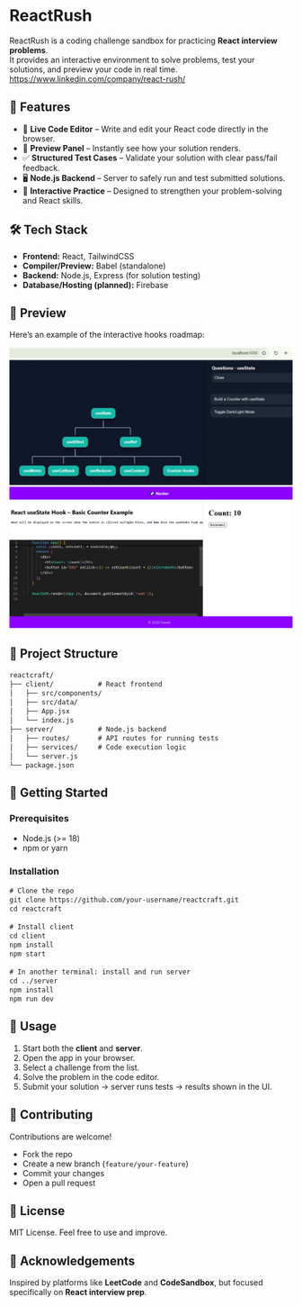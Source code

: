  # ReactRush

ReactRush is a coding challenge sandbox for practicing **React interview problems**.  
It provides an interactive environment to solve problems, test your solutions, and preview your code in real time.  
https://www.linkedin.com/company/react-rush/  


## 🚀 Features
- 📝 **Live Code Editor** – Write and edit your React code directly in the browser.  
- 👀 **Preview Panel** – Instantly see how your solution renders.  
- ✅ **Structured Test Cases** – Validate your solution with clear pass/fail feedback.  
- 🖥️ **Node.js Backend** – Server to safely run and test submitted solutions.  
- 🎯 **Interactive Practice** – Designed to strengthen your problem-solving and React skills.  

## 🛠️ Tech Stack
- **Frontend:** React, TailwindCSS  
- **Compiler/Preview:** Babel (standalone)  
- **Backend:** Node.js, Express (for solution testing)  
- **Database/Hosting (planned):** Firebase  

## 📸 Preview

Here’s an example of the interactive hooks roadmap:

![Hooks Tree Preview](docs/screenshots/hooks-tree.png)
![Use State Preview](docs/screenshots/use-state.png)

## 📂 Project Structure
```
reactcraft/
├── client/           # React frontend
│   ├── src/components/
│   ├── src/data/
│   ├── App.jsx
│   └── index.js
├── server/           # Node.js backend
│   ├── routes/       # API routes for running tests
│   ├── services/     # Code execution logic
│   └── server.js
└── package.json
```

## 🚦 Getting Started

### Prerequisites
- Node.js (>= 18)
- npm or yarn

### Installation
```
# Clone the repo
git clone https://github.com/your-username/reactcraft.git
cd reactcraft

# Install client
cd client
npm install
npm start

# In another terminal: install and run server
cd ../server
npm install
npm run dev
```

## 📌 Usage
1. Start both the **client** and **server**.  
2. Open the app in your browser.  
3. Select a challenge from the list.  
4. Solve the problem in the code editor.  
5. Submit your solution → server runs tests → results shown in the UI.  

## 🤝 Contributing
Contributions are welcome!  
- Fork the repo  
- Create a new branch (`feature/your-feature`)  
- Commit your changes  
- Open a pull request  

## 📜 License
MIT License. Feel free to use and improve.  

## 🌟 Acknowledgements
Inspired by platforms like **LeetCode** and **CodeSandbox**, but focused specifically on **React interview prep**.
